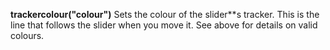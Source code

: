 <a name="trackercolour"></a>**trackercolour("colour")** Sets the colour of the slider**s tracker. This is the line that follows the slider when you move it. See above for details on valid colours. 

<!--UPDATE WIDGET_IN_CSOUND
    SIdent sprintf "trackercolour(%d, %d, %d) ", rnd(255), rnd(255), rnd(255)
    SIdentifier strcat SIdentifier, SIdent  
    --->
